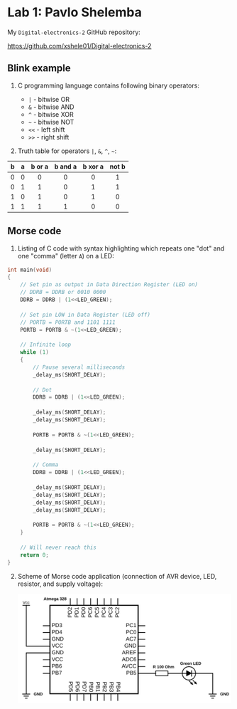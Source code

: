 # Lab 1: Pavlo Shelemba

My `Digital-electronics-2` GitHub repository:

https://github.com/xshele01/Digital-electronics-2


## Blink example

1. C programming language contains following binary operators:
   * `|` - bitwise OR
   * `&` - bitwise AND
   * `^` - bitwise XOR
   * `~` - bitwise NOT
   * `<<` - left shift
   * `>>` - right shift

2. Truth table for operators `|`, `&`, `^`, `~`:

| **b** | **a** |**b or a** | **b and a** | **b xor a** | **not b** |
| :-: | :-: | :-: | :-: | :-: | :-: |
| 0 | 0 | 0 | 0 | 0 | 1 |
| 0 | 1 | 1 | 0 | 1 | 1 |
| 1 | 0 | 1 | 0 | 1 | 0 |
| 1 | 1 | 1 | 1 | 0 | 0 |


## Morse code

1. Listing of C code with syntax highlighting which repeats one "dot" and one "comma" (letter `A`) on a LED:

```c
int main(void)
{
    // Set pin as output in Data Direction Register (LED on)
    // DDRB = DDRB or 0010 0000
    DDRB = DDRB | (1<<LED_GREEN);

    // Set pin LOW in Data Register (LED off)
    // PORTB = PORTB and 1101 1111
    PORTB = PORTB & ~(1<<LED_GREEN);

    // Infinite loop
    while (1)
    {
        // Pause several milliseconds
        _delay_ms(SHORT_DELAY);

        // Dot
        DDRB = DDRB | (1<<LED_GREEN);

        _delay_ms(SHORT_DELAY);
        _delay_ms(SHORT_DELAY);

        PORTB = PORTB & ~(1<<LED_GREEN); 

        _delay_ms(SHORT_DELAY);

        // Comma
        DDRB = DDRB | (1<<LED_GREEN);

        _delay_ms(SHORT_DELAY);
        _delay_ms(SHORT_DELAY);
        _delay_ms(SHORT_DELAY);
        _delay_ms(SHORT_DELAY);

        PORTB = PORTB & ~(1<<LED_GREEN);
    }

    // Will never reach this
    return 0;
}
```

2. Scheme of Morse code application (connection of AVR device, LED, resistor, and supply voltage):

   ![Scheme of Morse code application](Images/schemeit-project.svg)
